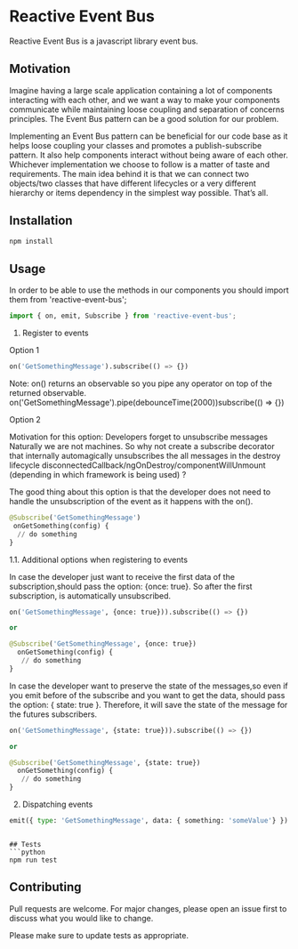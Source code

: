 # Reactive Event Bus

Reactive Event Bus is a javascript library event bus.

## Motivation
Imagine having a large scale application containing a lot of components interacting with each other, and we want a way to make your components communicate while maintaining loose coupling and separation of concerns principles. The Event Bus pattern can be a good solution for our problem.

Implementing an Event Bus pattern can be beneficial for our code base as it helps loose coupling your classes and promotes a publish-subscribe pattern. It also help components interact without being aware of each other. Whichever implementation we choose to follow is a matter of taste and requirements. The main idea behind it is that we can connect two objects/two classes that have different lifecycles or a very different hierarchy or items dependency in the simplest way possible. That’s all.



## Installation

```bash
npm install
```

## Usage

In order to be able to use the methods in our components you should import them from 'reactive-event-bus';

```python
import { on, emit, Subscribe } from 'reactive-event-bus';
```

1. Register to events

Option 1

```python
on('GetSomethingMessage').subscribe(() => {})
```
Note: on() returns an observable so you pipe any operator on top of the returned observable.
on('GetSomethingMessage').pipe(debounceTime(2000))subscribe(() => {})

Option 2

Motivation for this option: Developers forget to unsubscribe messages
Naturally we are not machines. So why not create a subscribe decorator that internally automagically unsubscribes
the all messages in the destroy lifecycle disconnectedCallback/ngOnDestroy/componentWillUnmount (depending in which framework is being used) ?

The good thing about this option is that the developer does not need to handle the unsubscription of the event as it happens with the on().

```python
@Subscribe('GetSomethingMessage')
 onGetSomething(config) {
  // do something
}
```

1.1. Additional options when registering to events

In case the developer just want to receive the first data of the subscription,should pass the option: {once: true}. 
So after the first subscription, is automatically unsubscribed.

```python
on('GetSomethingMessage', {once: true})).subscribe(() => {})

or

@Subscribe('GetSomethingMessage', {once: true})
  onGetSomething(config) {
   // do something
}

```

In case the developer want to preserve the state of the messages,so even if you emit before of the subscribe and you want to get the data, should pass the option: { state: true }.
Therefore, it will save the state of the message for the futures subscribers.


```python
on('GetSomethingMessage', {state: true})).subscribe(() => {})

or 

@Subscribe('GetSomethingMessage', {state: true})
  onGetSomething(config) {
   // do something
}
```

2. Dispatching events
```python
emit({ type: 'GetSomethingMessage', data: { something: 'someValue'} })
```
```

## Tests
```python
npm run test
```

## Contributing
Pull requests are welcome. For major changes, please open an issue first to discuss what you would like to change.

Please make sure to update tests as appropriate.
